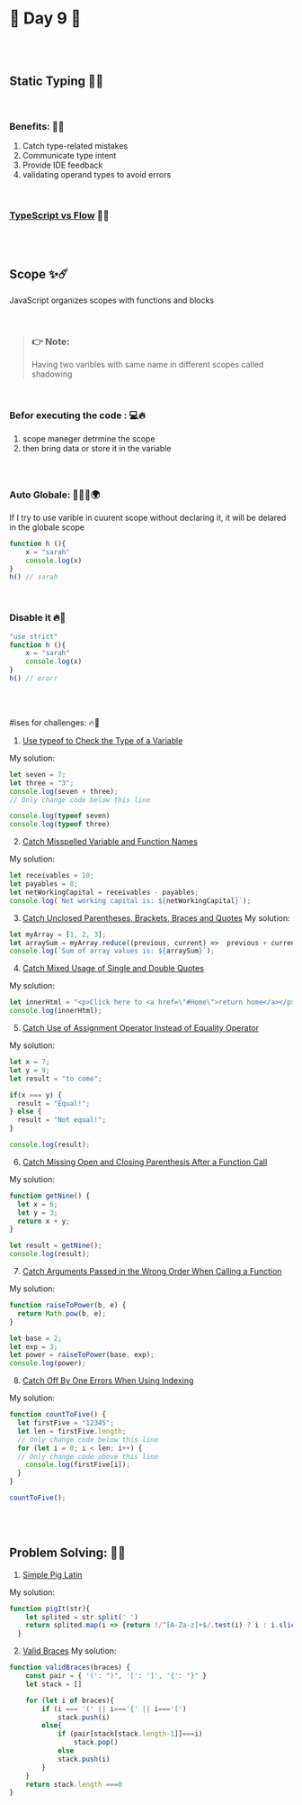 # 💎 Day 9 💎
 <br>
 <br>
   
## Static Typing 🎯🚀 

<br>

###  Benefits: 💫💭 

1. Catch type-related mistakes
2. Communicate type intent
3. Provide IDE feedback
4. validating operand types to avoid errors


<br>

### **[TypeScript vs Flow](https://github.com/niieani/typescript-vs-flowtype)** 🔮🫧

<br>
<br>

##  Scope ✨☄️

JavaScript organizes scopes with functions and blocks

<br>

> ### 👉 Note:
>  Having two varibles with same name in different scopes called shadowing

<br>

### **Befor executing the code :** 💻🔥

1. scope maneger detrmine the scope
2. then bring data or store it in the variable
###  

<br>



###  Auto Globale: 👩🏻‍💻🌍

If I try to use varible in cuurent scope without declaring it, it will be delared in the globale scope

```javaScript
function h (){
    x = "sarah"
    console.log(x)
}
h() // sarah
```

   <br>
   

### Disable it 🔥💫

```javaScript
"use strict" 
function h (){
    x = "sarah"
    console.log(x)
}
h() // erorr
```

<br>
<br>

#ises for challenges: 🔥💪
1. [Use typeof to Check the Type of a Variable](https://www.freecodecamp.org/learn/javascript-algorithms-and-data-structures/debugging/use-typeof-to-check-the-type-of-a-variable)
   
My solution:
```javaScript
let seven = 7;
let three = "3";
console.log(seven + three);
// Only change code below this line

console.log(typeof seven)
console.log(typeof three)
```

2. [Catch Misspelled Variable and Function Names](https://www.freecodecamp.org/learn/javascript-algorithms-and-data-structures/debugging/catch-misspelled-variable-and-function-names)

My solution:
```javaScript
let receivables = 10;
let payables = 8;
let netWorkingCapital = receivables - payables;
console.log(`Net working capital is: ${netWorkingCapital}`);
```

3. [Catch Unclosed Parentheses, Brackets, Braces and Quotes](https://www.freecodecamp.org/learn/javascript-algorithms-and-data-structures/debugging/catch-unclosed-parentheses-brackets-braces-and-quotes)
My solution:
```javaScript
let myArray = [1, 2, 3];
let arraySum = myArray.reduce((previous, current) =>  previous + current);
console.log(`Sum of array values is: ${arraySum}`);
```

4. [Catch Mixed Usage of Single and Double Quotes](https://www.freecodecamp.org/learn/javascript-algorithms-and-data-structures/debugging/catch-mixed-usage-of-single-and-double-quotes)

My solution:
```javaScript
let innerHtml = "<p>Click here to <a href=\"#Home\">return home</a></p>";
console.log(innerHtml);
```

5. [Catch Use of Assignment Operator Instead of Equality Operator](https://www.freecodecamp.org/learn/javascript-algorithms-and-data-structures/debugging/catch-use-of-assignment-operator-instead-of-equality-operator)

My solution:
```javaScript
let x = 7;
let y = 9;
let result = "to come";

if(x === y) {
  result = "Equal!";
} else {
  result = "Not equal!";
}

console.log(result);
```

6. [Catch Missing Open and Closing Parenthesis After a Function Call](https://www.freecodecamp.org/learn/javascript-algorithms-and-data-structures/debugging/catch-missing-open-and-closing-parenthesis-after-a-function-call)

My solution:
```javaScript
function getNine() {
  let x = 6;
  let y = 3;
  return x + y;
}

let result = getNine();
console.log(result);
```

7. [Catch Arguments Passed in the Wrong Order When Calling a Function](https://www.freecodecamp.org/learn/javascript-algorithms-and-data-structures/debugging/catch-arguments-passed-in-the-wrong-order-when-calling-a-function)

My solution:
```javaScript
function raiseToPower(b, e) {
  return Math.pow(b, e);
}

let base = 2;
let exp = 3;
let power = raiseToPower(base, exp);
console.log(power);
```

8.  [Catch Off By One Errors When Using Indexing](https://www.freecodecamp.org/learn/javascript-algorithms-and-data-structures/debugging/catch-off-by-one-errors-when-using-indexing)

My solution:
```javaScript
function countToFive() {
  let firstFive = "12345";
  let len = firstFive.length;
  // Only change code below this line
  for (let i = 0; i < len; i++) {
  // Only change code above this line
    console.log(firstFive[i]);
  }
}

countToFive();
```

 <br>
 <br>
  
## Problem Solving: 💪🚀
1. [Simple Pig Latin](https://www.codewars.com/kata/520b9d2ad5c005041100000f/train/javascript)

My solution:
```javaScript
function pigIt(str){
    let splited = str.split(' ')
    return splited.map(i => {return !/^[A-Za-z]+$/.test(i) ? i : i.slice(1)+i[0]+"ay"}).join(' ')
  }

```

2. [Valid Braces](https://www.codewars.com/kata/5277c8a221e209d3f6000b56/train/javascript)
My solution:
```javaScript
function validBraces(braces) {
    const pair = { '(': ")", '[': ']', '{': "}" }
    let stack = []

    for (let i of braces){
        if (i === '(' || i==='{' || i==='[')
            stack.push(i)
        else{
            if (pair[stack[stack.length-1]]===i)
                stack.pop()
            else 
            stack.push(i)
        }
    }
    return stack.length ===0
}
```


